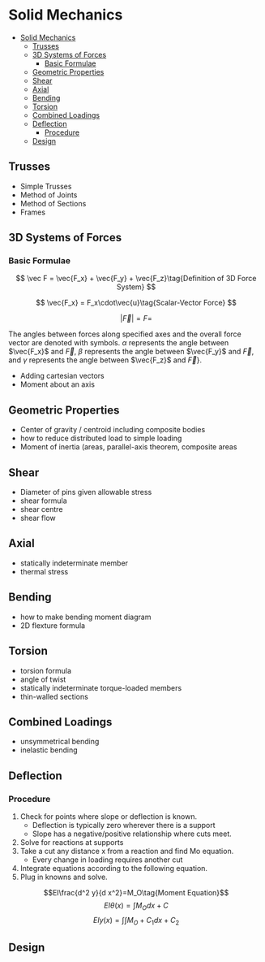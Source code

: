 # Solid Mechanics

- [Solid Mechanics](#solid-mechanics)
  - [Trusses](#trusses)
  - [3D Systems of Forces](#3d-systems-of-forces)
    - [Basic Formulae](#basic-formulae)
  - [Geometric Properties](#geometric-properties)
  - [Shear](#shear)
  - [Axial](#axial)
  - [Bending](#bending)
  - [Torsion](#torsion)
  - [Combined Loadings](#combined-loadings)
  - [Deflection](#deflection)
    - [Procedure](#procedure)
  - [Design](#design)

## Trusses

- Simple Trusses
- Method of Joints
- Method of Sections
- Frames

## 3D Systems of Forces

### Basic Formulae

$$ \vec F = \vec{F_x} + \vec{F_y} + \vec{F_z}\tag{Definition of 3D Force System} $$

$$ \vec{F_x} = F_x\cdot\vec{u}\tag{Scalar-Vector Force} $$

$$ |\vec{F}| = F = $$

The angles between forces along specified axes and the overall force vector are denoted with symbols. $\alpha$ represents the angle between $\vec{F_x}$ and $\vec F$, $\beta$ represents the angle between $\vec{F_y}$ and $\vec F$, and $\gamma$ represents the angle between $\vec{F_z}$ and $\vec F$}.

- Adding cartesian vectors
- Moment about an axis

## Geometric Properties

- Center of gravity / centroid including composite bodies
- how to reduce distributed load to simple loading
- Moment of inertia (areas, parallel-axis theorem, composite areas

## Shear

- Diameter of pins given allowable stress
- shear formula
- shear centre
- shear flow

## Axial

- statically indeterminate member
- thermal stress

## Bending

- how to make bending moment diagram
- 2D flexture formula

## Torsion

- torsion formula
- angle of twist
- statically indeterminate torque-loaded members
- thin-walled sections

## Combined Loadings

- unsymmetrical bending
- inelastic bending

## Deflection

### Procedure

1. Check for points where slope or deflection is known.
   - Deflection is typically zero wherever there is a support
   - Slope has a negative/positive relationship where cuts meet.
2. Solve for reactions at supports
3. Take a cut any distance x from a reaction and find Mo equation.
   - Every change in loading requires another cut
4. Integrate equations according to the following equation.
5. Plug in knowns and solve.

$$EI\frac{d^2 y}{d x^2}=M_O\tag{Moment Equation}$$
$$EI\theta(x) = \int{M_O dx} + C\tag{Slope Equation}$$
$$EIy(x)=\int{\int{M_O+C_1dx}} + C_2\tag{Deflection Equation}$$

## Design
